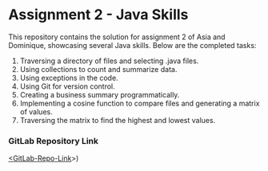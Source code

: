 # Assignment 2 - Java Skills

This repository contains the solution for assignment 2 of Asia and Dominique, showcasing several Java skills.
Below are the completed tasks:

1. Traversing a directory of files and selecting .java files.
2. Using collections to count and summarize data.
3. Using exceptions in the code.
4. Using Git for version control.
5. Creating a business summary programmatically.
6. Implementing a cosine function to compare files and generating a matrix of values.
7. Traversing the matrix to find the highest and lowest values.

### GitLab Repository Link
[<GitLab-Repo-Link](https://github.com/mixi-inc/AndroidTraining)>)
